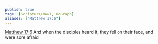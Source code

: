 ```yaml
---
publish: true
tags: [Scripture/NewT, noGraph]
aliases: ["Matthew 17:6"]
---
```

[Matthew 17:6](https://churchofjesuschrist.org/study/scriptures/nt/matt/17?lang=eng&id=p6#p6) And when the disciples heard it, they fell on their face, and were sore afraid.
